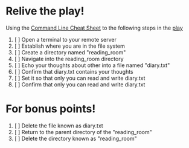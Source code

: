 # Relive the play!

Using the [Command Line Cheat Sheet](CommandLineCheatSheet.md) to the following steps in the [play](Play.md)

1. [ ] Open a terminal to your remote server
1. [ ] Establish where you are in the file system
1. [ ] Create a directory named "reading_room"
1. [ ] Navigate into the reading_room directory
1. [ ] Echo your thoughts about other into a file named "diary.txt"
1. [ ] Confirm that diary.txt contains your thoughts
1. [ ] Set it so that only you can read and write diary.txt
1. [ ] Confirm that only you can read and write diary.txt

# For bonus points!

1. [ ] Delete the file known as diary.txt
1. [ ] Return to the parent directory of the "reading_room"
1. [ ] Delete the directory known as "reading_room"